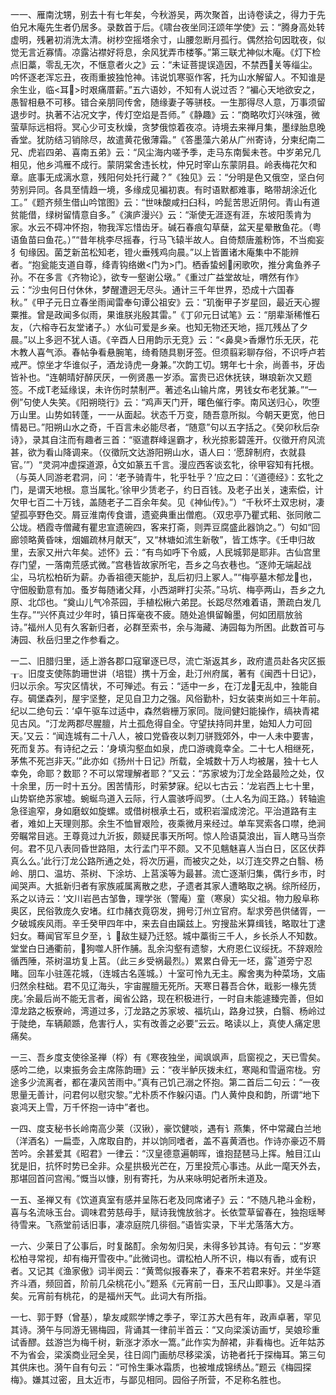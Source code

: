<!-- { "loadSidebar": true } -->
一一、雁南沈甥，别去十有七年矣，今秋游吴，两次聚首，出诗卷读之，得力于先伯兄木庵先生者仍居多。录数首于后。《啸台夜坐同汪颂年学使》云：“腾身高处转虚明，残暑初消洗太清。树杪空摇塔余寸，山腰忽断月孤行。偶然拾句因耽夜，似觉无言近寡情。凉露沾襟好将息，余风犹弄市楼筝。”第三联尤神似木庵。《灯下检点旧藁，零乱无次，不惬意者火之》云：“未证菩提误造因，不禁西关等缁尘。吟怀逐老浑忘丑，夜雨重披独怆神。讳说饥寒驱作客，托为山水解留人。不知谁是余生业，临<耳>时艰痛厝薪。”五六语妙，不知有人说过否？“褊心天地欲安之，愚智相悬不可移。错合亲朋同传舍，随缘妻子等骈枝。一生那得尽人意，万事须留退步时。执著不沾况文字，传灯空焰是吾师。”《静趣》云：“商略吹灯兴味强，微萤草际远相将。冥心少可支秋燥，贪梦俄惊着夜凉。诗境去来禅月集，墨绿胎息晚香堂。犹防结习销除尽，故遣黄花傲薄霜。”《答墨藻六弟从广州寄诗，分柬纪南二兄、虎岩四弟、喜南五弟》云：“风尘海内嗟予季，走马东南鬓未苍。中岁弟兄几相见，他乡鸿雁不成行。蒙阴棠舍违长枕，仲兄时宰山东蒙阴县。岭表梅花欠和章。底事无成漓水意，残阳何处托行藏？”《独见》云：“分明是色又俄空，坚白何劳别异同。各具至情趋一境，多缘成见褊初衷。有时语默都难事，略带胡涂近化工。”《题齐频生借山吟馆图》云：“世味酸咸扫臼科，吟髭苦思近阴何。青山有道贫能借，绿树留情意自多。”《演庐漫兴》云：“渐使无涯逐有涯，东坡阳羡肯为家。水云不碍冲怀抱，物我浑忘惜齿牙。碱石春痕勾草蘖，盆天星晕散鱼花。（粤语鱼苗曰鱼花。）”“昔年桃李尽摇春，行马飞辕半故人。自倚颓唐羞粉饰，不当痴妄犭旬缘因。菌芝新茁松知老，镫火垂残鸡向晨。”以上皆置诸木庵集中不能辨者。“抱瓮能支道自尊，绛青钩络嫩<门为>门。栖香蛰蚓闲歌吹，推分禽鱼养子孙。不在多言《齐物论》，欲专一壑谢公墩。”《重过广益堂故址，喟然有作》云：“沙虫何日付休休，梦醒遭迥无尽头。通计三千年世界，恐成十六国春秋。”《甲子元日立春坐雨闻雷奉句谭公祖安》云：“玑衡甲子岁星回，最近天心握粟推。曾是政闻多似雨，果谁朕兆殷其雷。”《丁卯元日试笔》云：“朋辈渐稀惟石友，（六榕寺石友堂诸子。）水仙可爱是乡亲。也知无物还天地，摇兀残丛了夕晨。”以上多迥不犹人语。《辛酉人日用韵示无竞》云：“<鼻臭>香爆竹乐无厌，花木教人喜气添。春帖争看悬腕笔，绮肴随具剔牙签。但须翦彩聊存俗，不识呼卢若戒严。惊坐才华谁似子，酒龙诗虎一身兼。”次韵工切。甥年七十余，尚善书，牙齿皆补也。“连朝晴好醉厌厌，一例贤愚一岁添。富贵已迟休抚铗，琳琅新次又题签。不成Т老延缘误，未许伤时禁制严。著述名山输片席，男钱女布老犹兼。”“一例”句使人失笑。《阳朔晓行》云：“鸡声天门开，曙色催行李。南风送归心，吹堕万山里。山势如转蓬，一一从面起。状态千万变，随吾意所拟。今朝天更宽，他日情曷已。”阳朔山水之奇，千百言未必能尽者，“随意”句以五字括之。《癸卯秋后杂诗》，录其自注而有趣者三首：“驱遣群峰逞霸才，秋光掠影碧莲开。仪徵开府风流甚，欲为看山降调来。（仪徵阮文达游阳朔山水，语人曰：‘愿辞制府，衣就县官。’”）“灵洞冲虚探道源，文如篆五千言。漫应西客谈玄牝，徐甲容知有托根。（与英人同游老君洞，问：‘老予骑青牛，牝乎牡乎？’应之曰：‘《道德经》：玄牝之门，是谓天地根。意当属牝。’徐甲少赁老子，约日百钱。及老子出关，速索偿，计欠甲七百二十万钱，盖随老子二百余年矣。见《神仙传》。”）“千秋坏土双忠树，凄望孤亭野色交。屑豆淮南传食谱，遗瓷典重出僧庖。（双忠亭乃瞿式耜、张同敞二公垅。栖霞寺僧藏有瞿忠宣遗碗四，客来打斋，则弄豆腐盛此器饷之。”）句如“回廊领略黄昏味，烟媚疏林月献天”，又“林塘如沭生新敬”，皆工炼字。《壬申归故里，去家又卅六年矣。述怀》云：“有鸟如呼下令威，人民城郭是耶非。古仙宫里存门望，一落南荒感式微。”宫巷皆故家所宅，吾乡之乌衣巷也。“逐帅无端起战尘，马坑松柏斫为薪。办香祖德天能护，乱后初归上冢人。”“梅亭墓木郁龙也，守佃殷勤意有加。蚤岁每随诸父拜，小西湖畔打尖茶。”马坑、梅亭两山，吾乡之九原、北邙也。“奠山儿气冷茶园，手植松楸六弟昆。长跽尽然难着语，萧疏白发几生存。”“兴怀真过少年时，镇日挥毫夜不疲。随处追惧留翰墨，何如团扇放翁诗。”福州人见有久客新归者，必群至索书，余与海藏、涛园每为所困。此数首可与涛园、秋岳归里之作参看之。

一二、旧腊归里，适上游各郡口寇窜逐已尽，流亡渐返其乡，政府遣员赴各灾区振┰。旧度支使陈韵珊世讲（培锟）携十万金，赴汀州府属，著有《闽西十日记》，归以示余。写灾区情状，不可殚述。有云：“适中一乡，在汀龙无乱中，独能自存。碉堡森列，屋宇坚整，足见自卫力之强。风俗勤朴，妇女装束尚如三十年前。纪以二绝句云：‘卓午驱车过适中，森然砦栅万家同。陇间健妇能操作，缟袂青裙见古风。“汀龙两郡尽腥膻，片土孤危得自全。守望扶持同井里，始知人力可回天。’又云：“闻连城有二十八人，被口党昏夜以刺刀骈戮郊外，中一人未中要害，死而复苏。有诗纪之云：‘身填沟壑血如泉，虎口游魂竟幸全。二十七人相继死，茅焦不死岂非天。’”此亦如《扬州十日记》所载，全城数十万人均被屠，独十七人幸免，命耶？数耶？不可以常理解者耶？”又云：“苏家坡为汀龙全路最险之处，仅十余里，历一时十五分。困苦情形，时萦梦寐。纪以七古云：‘龙岩西上七十里，山势崭绝苏家墟。蜿蜒鸟道入云际，行人震骇呼阎罗。（土人名为阎王路。）转轴逾急径逾窄，身如磨蚁如旋螺。或借树根承土石，或积岩溜成滂沱。平治道路有主者，难如上天理则那。余生不恤冒艰险，夜乘微月来经过。单车冥索各口噤，绝涧旁瞩常目逃。王尊竟过九沂扳，颇疑民事天所呵。惊人险语莫浪出，盲人瞎马当奈何。君不见八表同昏世路阻，太行孟门平不颇。又不见魑魅喜人当白日，区区伏莽真么么。’此行汀龙公路所通之处，将次历遍，而被灾之处，以汀连交界之白翳、杨岭、朋口、温坊、茶树、下涂坊、上莒溪等为最甚。流亡逐渐归集，偶行乡市，时闻哭声。大抵新归者有家族戚属离散之悲，孑遗者其家人遭略取之祸。综所经历，系之以诗云：‘文川岩邑古邹鲁，理学张（警庵）童（寒泉）实父祖。物力殷阜称奥区，民俗敦庞久安堵。红巾赭衣竟窃发，拥号汀州立官府。犁求旁邑供储胥，一夕破城疾风雨。辛壬癸甲四年中，来去自由躏兹上。穷搜盐米算缉钱，略取壮丁逮妇女。蓦闻官军旦夕至，讠敌生疑乃迁怒。城中藁街三千人，乡长杀人不知数。堂堂白日通衢前，狗噬人肝作脯。乱余沟壑有遗黎，大府恩仁议绥抚。不辞艰险循西陲，茶树温坊复上莒。（此三乡受祸最烈。）累累白骨无一坯，露道旁宁忍睹。回车小驻莲花城，（连城古名莲城。）十室可怜九无主。廨舍夷为种菜场，文庙归然余柱础。君不见辽海头，宇宙腥膻无死所。天寒日暮吾合休，戢影一椽先赁庑。’余最后尚不能无言者，闽省公路，现在积极进行，一时自未能遽臻完善，但如漳龙路之板寮岭，湾道过多，汀龙路之苏家坡、福坑山，路身过狭，白翳、杨岭过于陡绝，车辆颠踬，危害行人，实有改善之必要”云云。略读以上，真使人痛定思痛矣。

一三、吾乡度支使徐圣禅（桴）有《寒夜独坐，闻飒飒声，启窗视之，天已雪矣。感吟二绝，以柬振务会主席陈韵珊》云：“夜半鲈灰拨未红，寒飚和雪逼帘栊。穷途多少流离者，都在凄风苦雨中。”真有己饥己溺之怀抱。第二首后二句云：“一夜思量无善计，问君何以慰灾黎。”尤朴质不作躲闪语。门人黄仲良和韵，所谓“地下哀鸿天上雪，万千怀抱一诗中”者也。

一四、度支秘书长岭南高少莱（汉锹），豪饮健啖，遇有讠燕集，怀中常藏白兰地（洋酒名）一扁壶，入席取自酌，并以饷同嗜者，盖不喜黄酒也。作诗亦豪迈不屑苦吟。余甚爱其《昭君》一律云：“汉皇德意遍朝晖，谁抱琵琶马上挥。触目江山犹是旧，抗怀时势已全非。众星拱极光芒在，万里投荒心事违。从此一麾天外去，那堪回首问宫闱。”慨当以慷，别有寄托，为从来咏明妃者所未道及。

一五、圣禅又有《饮道真室有感并呈陈石老及同席诸子》云：“不随凡艳斗金粉，喜与名流咏玉台。调味君劳慈母手，赋诗我愧放翁才。长依萱草留春在，独抱瑶琴待雪来。飞燕堂前话旧事，凄凉庭院几徘徊。”语皆实录，下半尤落落大方。

一六、少莱日了公事后，时复酩酊。余匆匆归吴，未得多钞其诗。有句云：“岁寒松柏寻常视，却有梅开雪夜中。”此微词也。谓松柏人所不识，梅以有香，或有识者。又记其《渔家傲》词半阕云：“黄莺似报春来了，春来不若君来好。并坐华筵齐斗酒，频回首，阶前几朵桃花小。”题系《元宵前一日，玉尺山即事》。又是斗酒矣。元宵前有桃花，的是福州天气。此词大有所指。

一七、郭于野（曾基），挚友咸熙学博之季子，宰江苏大邑有年，政声卓著，罕见其诗。漪午与同游无锡梅园，背诵其一律前半首云：“又向梁溪访画ザ，吴娘珍重试香醪。兹游岂为梅千树，新涨才添水一篙。”此作实为醉裙，非看梅也。近年姑苏不为省会，梁溪商业冠全吴，往日闾门画舫尽移梁溪，访艳者托于探梅耳。第三句其供床也。漪午自有句云：“可怜生秉冰霜质，也被堆成锦绣丛。”题云《梅园探梅》。嫌其过密，且太近市，与鄙见相同。园俗子所营，不足称名胜也。

